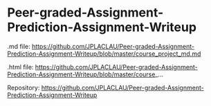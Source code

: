 # Peer-graded-Assignment-Prediction-Assignment-Writeup

.md file:
https://github.com/JPLACLAU/Peer-graded-Assignment-Prediction-Assignment-Writeup/blob/master/course_project_md.md

.html file:
https://github.com/JPLACLAU/Peer-graded-Assignment-Prediction-Assignment-Writeup/blob/master/course_...

Repository:
https://github.com/JPLACLAU/Peer-graded-Assignment-Prediction-Assignment-Writeup
